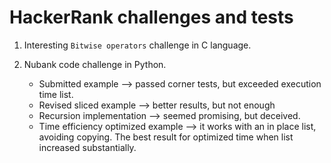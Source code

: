 # HackerRank challenges and tests

1. Interesting `Bitwise operators` challenge in C language.

2. Nubank code challenge in Python.

   - Submitted example --> passed corner tests, but exceeded execution time list.
   - Revised sliced example --> better results, but not enough 
   - Recursion implementation --> seemed promising, but deceived.
   - Time efficiency optimized example --> it works with an in place list, avoiding copying. The best result for optimized time when list increased substantially.  
   
